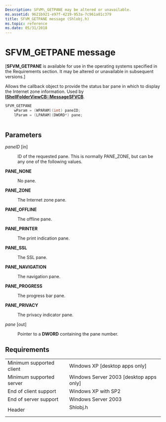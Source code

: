 ```yaml
---
Description: SFVM\_GETPANE may be altered or unavailable.
ms.assetid: 9621b921-e97f-4219-953a-7c961a81c379
title: SFVM_GETPANE message (Shlobj.h)
ms.topic: reference
ms.date: 05/31/2018
---
```


# SFVM\_GETPANE message

\[**SFVM\_GETPANE** is available for use in the operating systems specified in the Requirements section. It may be altered or unavailable in subsequent versions.\]

Allows the callback object to provide the status bar pane in which to display the Internet zone information. Used by [**IShellFolderViewCB::MessageSFVCB**](/windows/win32/api/shlobj_core/nf-shlobj_core-ishellfolderviewcb-messagesfvcb).


```C++
SFVM_GETPANE
    wParam = (WPARAM)(int) paneID;
    lParam = (LPARAM)(DWORD*) pane;
            
```



## Parameters

<dl> <dt>

*paneID* \[in\]
</dt> <dd>

ID of the requested pane. This is normally PANE\_ZONE, but can be any one of the following values.

<dt>

<span id="PANE_NONE"></span><span id="pane_none"></span>

<span id="PANE_NONE"></span><span id="pane_none"></span>**PANE\_NONE**


</dt> <dd>

No pane.

</dd> <dt>

<span id="PANE_ZONE"></span><span id="pane_zone"></span>

<span id="PANE_ZONE"></span><span id="pane_zone"></span>**PANE\_ZONE**


</dt> <dd>

The Internet zone pane.

</dd> <dt>

<span id="PANE_OFFLINE"></span><span id="pane_offline"></span>

<span id="PANE_OFFLINE"></span><span id="pane_offline"></span>**PANE\_OFFLINE**


</dt> <dd>

The offline pane.

</dd> <dt>

<span id="PANE_PRINTER"></span><span id="pane_printer"></span>

<span id="PANE_PRINTER"></span><span id="pane_printer"></span>**PANE\_PRINTER**


</dt> <dd>

The print indication pane.

</dd> <dt>

<span id="PANE_SSL"></span><span id="pane_ssl"></span>

<span id="PANE_SSL"></span><span id="pane_ssl"></span>**PANE\_SSL**


</dt> <dd>

The SSL pane.

</dd> <dt>

<span id="PANE_NAVIGATION"></span><span id="pane_navigation"></span>

<span id="PANE_NAVIGATION"></span><span id="pane_navigation"></span>**PANE\_NAVIGATION**


</dt> <dd>

The navigation pane.

</dd> <dt>

<span id="PANE_PROGRESS"></span><span id="pane_progress"></span>

<span id="PANE_PROGRESS"></span><span id="pane_progress"></span>**PANE\_PROGRESS**


</dt> <dd>

The progress bar pane.

</dd> <dt>

<span id="PANE_PRIVACY"></span><span id="pane_privacy"></span>

<span id="PANE_PRIVACY"></span><span id="pane_privacy"></span>**PANE\_PRIVACY**


</dt> <dd>

The privacy indicator pane.

</dd> </dl> </dd> <dt>

*pane* \[out\]
</dt> <dd>

Pointer to a **DWORD** containing the pane number.

</dd> </dl>

## Requirements



|                                     |                                                                                     |
|-------------------------------------|-------------------------------------------------------------------------------------|
| Minimum supported client<br/> | Windows XP \[desktop apps only\]<br/>                                         |
| Minimum supported server<br/> | Windows Server 2003 \[desktop apps only\]<br/>                                |
| End of client support<br/>    | Windows XP with SP2<br/>                                                      |
| End of server support<br/>    | Windows Server 2003<br/>                                                      |
| Header<br/>                   | <dl> <dt>Shlobj.h</dt> </dl> |



 

 